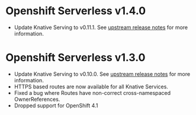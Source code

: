 # Openshift Serverless v1.4.0

- Update Knative Serving to v0.11.1. See
  [upstream release notes](https://github.com/knative/serving/releases/tag/v0.11.1)
  for more information.

# Openshift Serverless v1.3.0

- Update Knative Serving to v0.10.0. See
  [upstream release notes](https://github.com/knative/serving/releases/tag/v0.10.0)
  for more information.
- HTTPS based routes are now available for all Knative Services.
- Fixed a bug where Routes have non-correct cross-namespaced OwnerReferences.
- Dropped support for OpenShift 4.1
